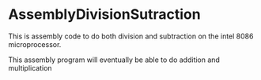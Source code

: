 # AssemblyDivisionSutraction
This is assembly code to do both division and subtraction on the intel 8086 microprocessor.

This assembly program will eventually be able to do addition and multiplication
